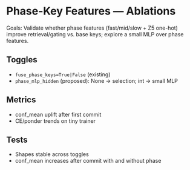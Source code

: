 # Phase-Key Features — Ablations

Goals: Validate whether phase features (fast/mid/slow + Z5 one-hot) improve retrieval/gating vs. base keys; explore a small MLP over phase features.

## Toggles
- `fuse_phase_keys=True|False` (existing)
- `phase_mlp_hidden` (proposed): None → selection; int → small MLP

## Metrics
- conf_mean uplift after first commit
- CE/ponder trends on tiny trainer

## Tests
- Shapes stable across toggles
- conf_mean increases after commit with and without phase

